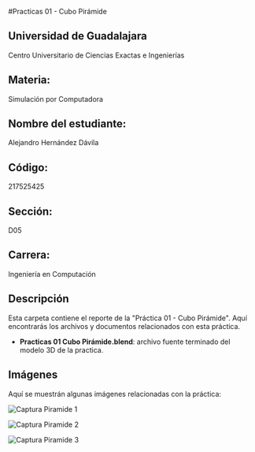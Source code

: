 #Practicas 01 - Cubo Pirámide

## Universidad de Guadalajara
   Centro Universitario de Ciencias Exactas e Ingenierías

## Materia:
   Simulación por Computadora

## Nombre del estudiante:
   Alejandro Hernández Dávila

## Código:
   217525425

## Sección:
   D05

## Carrera: 
   Ingeniería en Computación

  
## Descripción
Esta carpeta contiene el reporte de la "Práctica 01 - Cubo Pirámide". Aquí encontrarás los archivos y documentos relacionados con esta práctica.

- **Practicas 01 Cubo Pirámide.blend**: archivo fuente terminado del modelo 3D de la practica.

## Imágenes

Aquí se muestrán algunas imágenes relacionadas con la práctica:

   ![Captura Piramide 1](https://github.com/AlexHD220/Simulacion_por_Computadora_-_Alejandro_Hernandez/assets/142282445/3be132ee-d6c9-4292-be48-15dc2b9358ca)


   ![Captura Piramide 2](https://github.com/AlexHD220/Simulacion_por_Computadora_-_Alejandro_Hernandez/assets/142282445/9eb8438e-59ae-4c12-97d6-a56055ba4bcd)

   ![Captura Piramide 3](https://github.com/AlexHD220/Simulacion_por_Computadora_-_Alejandro_Hernandez/assets/142282445/c904c97e-e0e6-4b17-8b20-3fea4b45068e)
